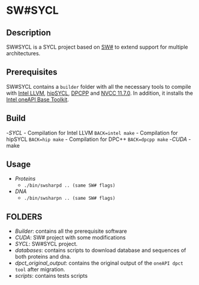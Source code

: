 # SW#SYCL

## Description
SW#SYCL is a SYCL project based on [SW#](http://https://github.com/mkorpar/swsharp/tree/master/swsharp "SW#") to extend support for multiple architectures.

## Prerequisites
SW#SYCL contains a `builder` folder with all the necessary tools to compile with [Intel LLVM](https://github.com/intel/llvm "Intel LLVM"), [hipSYCL](https://github.com/illuhad/hipSYCL "hipSYCL"), [DPCPP](https://www.intel.com/content/www/us/en/develop/documentation/oneapi-dpcpp-cpp-compiler-dev-guide-and-reference/top.html "DPCPP") and [NVCC 11.7.0](https://developer.nvidia.com/cuda-downloads "NVCC 11.7.0"). In addition, it installs the [Intel oneAPI Base Toolkit](https://www.intel.com/content/www/us/en/developer/tools/oneapi/toolkits.html#base-kit, "Intel oneAPI Base Toolkit").


## Build
-*SYCL*
	- Compilation for Intel LLVM `BACK=intel make`
	- Compilation for hipSYCL `BACK=hip make`
	- Compilation for DPC++ `BACK=dpcpp make`
-*CUDA*
	- make

## Usage
- *Proteins*
	- `./bin/swsharpd .. (same SW# flags)`
- *DNA*
	- `./bin/swsharpn .. (same SW# flags)`


## FOLDERS
- *Builder*: contains all the prerequisite software
- *CUDA*: SW# project with some modifications
- *SYCL*: SW#SYCL project.
- *databases*: contains scripts to download database and sequences of both proteins and dna.
- *dpct_original_output*: contains the original output of the `oneAPI dpct tool` after migration.
- *scripts*: contains tests scripts
